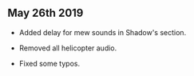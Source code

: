 ## May 26th 2019

- Added delay for mew sounds in Shadow's section.

- Removed all helicopter audio.

- Fixed some typos.